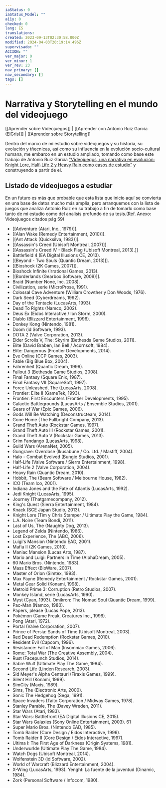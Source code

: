 ```yaml
---
iaStatus: 0
iaStatus_Model: ""
a11y: 0
checked: 0
lang: ES
translations: 
created: 2023-09-13T02:30:58.000Z
modified: 2024-04-03T20:19:14.496Z
supervisado: ""
ACCION: ""
ver_major: 0
ver_minor: 1
ver_rev: 23
nav_primary: []
nav_secondary: []
tags: []
---
```

# Narrativa y Storytelling en el mundo del videojuego

[[Aprender sobre Videojuegos]] | [[Aprender con Antonio Ruiz García (ElGris)]] | [[Aprender sobre Storytelling]]

Dentro del marco de mi estudio sobre videojuegos y su historia, su evolución y tñecnicas, así como su influencia en la evolución socio-cultural humana, me embarco en un estudio ampliado, tomando como base este trabajo de Antonio Ruiz García ["Videojuegos, una narrativa en evolución: Knight Lore, Half-Life 2 y Heavy Rain como casos de estudio”](https://idus.us.es/bitstream/handle/11441/28546/TFG%20-%20%20Videojuegos%20Narrativa%20Evoluci%C3%B3n%20-%20Antonio%20Ruiz%20Garc%C3%ADa.pdf) y construyendo a partir de el.

## Listado de videojuegos a estudiar

En un futuro es más que probable que esta lista que inicio aquí se convierta en una base de datos mucho más amplia, pero arranquemos con la lista de juegos que analiza Antonio Ruiz en su trabajo a fin de tomarlo como base tanto de mi estudio como del analisis profundo de su tesis.(Ref. Anexo: Videojuegos citados pág 59)

* [[Adventure (Atari, Inc., 1979)]].
* [[Alan Wake (Remedy Entertainment, 2010)]]. 
* [[Ant Attack (Quicksilva, 1983)]]. 
* [[Assassin's Creed (Ubisoft Montreal, 2007)]]. 
* [[Assassin's Creed IV - Black Flag (Ubisoft Montreal, 2013).]] 
* Battlefield 4 (EA Digital Illusions CE, 2013). 
* [[Beyond - Two Souls (Quantic Dream, 2013)]].
* [[Bioshock (2K Games, 2007)]]. 
* Bioshock Infinite (Irrational Games, 2013). 
* [[Borderlands (Gearbox Software, 2009)]]. 
* Braid (Number None, Inc. 2008). 
* Civilization, serie (MicroProse, 1991). 
* Colossal Cave Adventure (William Crowther y Don Woods, 1976). 
* Dark Seed (Cyberdreams, 1992). 
* Day of the Tentacle (LucasArts, 1993). 
* Dead To Rights (Namco, 2002). 
* Deus Ex (Eidos Interactive / Ion Storm, 2000). 
* Diablo (Blizzard Entertainment, 1996). 
* Donkey Kong (Nintendo, 1981). 
* Doom (id Software, 1993). 
* DOTA 2 (Valve Corporation, 2013). 
* Elder Scrolls V, The: Skyrim (Bethesda Game Studios, 2011). 
* Elite (David Braben, Ian Bell / Acornsoft, 1984). 
* Elite: Dangerous (Frontier Developments, 2014). 
* Eve Online (CCP Games, 2003). 
* Fable (Big Blue Box, 2004). 
* Fahrenheit (Quantic Dream, 1999). 
* Fallout 3 (Bethesda Game Studios, 2008). 
* Final Fantasy (Square Enix, 1987). 
* Final Fantasy VII (SquareSoft, 1997). 
* Force Unleashed, The (LucasArts, 2008). 
* Frontier: Elite II (GameTek, 1993). 
* Frontier: First Encounters (Frontier Developments, 1995). 
* Galactic Battlegrounds (LucasArts / Ensemble Studios, 2001). 
* Gears of War (Epic Games, 2006). 
* Gods Will Be Watching (Deconstructeam, 2014). 
* Gone Home (The Fullbright Company, 2013). 
* Grand Theft Auto (Rockstar Games, 1997). 
* Grand Theft Auto III (Rockstar Games, 2001). 
* Grand Theft Auto V (Rockstar Games, 2013). 
* Grim Fandango (LucasArts, 1998). 
* Guild Wars (ArenaNet, 2005). 
* Gungrave: Overdose (Ikusabune / Co. Ltd. / Mastiff, 2004). 
* Halo - Combat Evolved (Bungie Studios, 2001). 
* Half-Life (Valve Software / Sierra Entertainment, 1998). 
* Half-Life 2 (Valve Corporation, 2004). 
* Heavy Rain (Quantic Dream, 2010). 
* Hobbit, The (Beam Software / Melbourne House, 1982). 
* ICO (Team Ico, 2001). 
* Indiana Jones and the Fate of Atlantis (LucasArts, 1992). 
* Jedi Knight (LucasArts, 1995). 
* Journey (Thatgamecompany, 2012). 
* King's Quest (Sierra Entertainment, 1984). 
* Knack (SCE Japan Studio, 2013). 
* Knight Lore (Tim y Chris Stamper / Ultimate Play the Game, 1984). 
* L.A. Noire (Team Bondi, 2011). 
* Last of Us, The (Naughty Dog, 2013). 
* Legend of Zelda (Nintendo, 1986). 
* Lost Experience, The (ABC, 2006). 
* Luigi's Mansion (Nintendo EAD, 2001). 
* Mafia II (2K Games, 2010). 
* Maniac Mansion (Lucas Arts, 1987). 
* Mario and Luigi: Partners in Time (AlphaDream, 2005). 
* 60 Mario Bros. (Nintendo, 1983). 
* Mass Effect (BioWare, 2007). 
* Master of Orion (Simtex, 1993). 
* Max Payne (Remedy Entertainment / Rockstar Games, 2001). 
* Metal Gear Solid (Konami, 1998). 
* Metroid Prime 3: Corruption (Retro Studios, 2007). 
* Monkey Island, serie (LucasArts, 1990). 
* Myst (Cyan, 1993). Omikron: The Nomad Soul (Quantic Dream, 1999). 
* Pac-Man (Namco, 1980). 
* Papers, please (Lucas Pope, 2013). 
* Pokémon (Game Freak, Creatures Inc., 1996). 
* Pong (Atari, 1972). 
* Portal (Valve Corporation, 2007). 
* Prince of Persia: Sands of Time (Ubisoft Montreal, 2003). 
* Red Dead Redemption (Rockstar Games, 2010). 
* Resident Evil (Capcom, 1996). 
* Resistance: Fall of Man (Insomniac Games, 2006). 
* Rome: Total War (The Creative Assembly, 2004). 
* Rust (Facepunch Studios, 2014). 
* Sabre Wulf (Ultimate Play The Game, 1984). 
* Second Life (Linden Research, 2003). 
* Sid Meyer's Alpha Centauri (Firaxis Games, 1999). 
* Silent Hill (Konami, 1999). 
* SimCity (Maxis, 1989). 
* Sims, The (Electronic Arts, 2000). 
* Sonic The Hedgehog (Sega, 1991). 
* Space Invaders (Taito Corporation / Midway Games, 1978). 
* Stanley Parable, The (Davey Wreden, 2011). 
* Star Wars (Atari, 1983). 
* Star Wars: Battlefront (EA Digital Illusions CE, 2015). 
* Star Wars Galaxies (Sony Online Entertainment, 2003). 61 
* Super Mario Bros. (Nintendo EAD, 1985). 
* Tomb Raider (Core Design / Eidos Interactive, 1996). 
* Tomb Raider II (Core Design / Eidos Interactive, 1997). 
* Ultima I: The First Age of Darkness (Origin Systems, 1981). 
* Underwurlde (Ultimate Play The Game, 1984). 
* Watch Dogs (Ubisoft Montreal, 2014). 
* Wolfenstein 3D (id Software, 2002). 
* World of Warcraft (Blizzard Entertainment, 2004). 
* X-Wing (LucasArts, 1993). Yenght: La fuente de la juventud (Dinamic, 1984). 
* Zork (Personal Software / Infocom, 1980).